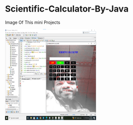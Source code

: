 # Scientific-Calculator-By-Java

Image Of This mini Projects
<p><img src="calculator.png" width=300 height=300 alt="Empty image"></p>

